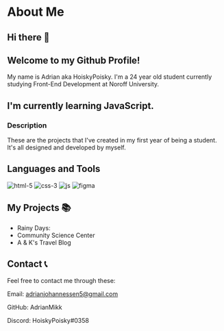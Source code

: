# About Me 

## Hi there 👋
## Welcome to my Github Profile!

My name is Adrian aka HoiskyPoisky. I'm a 24 year old student currently studying Front-End Development at Noroff University. 

## I'm currently learning JavaScript.

### Description 

These are the projects that I've created in my first year of being a student. It's all designed and developed by myself.

## Languages and Tools 

![html-5](https://github.com/AdrianMikk/VSCode-RainyDays/assets/113434165/8fb2aa03-f7f8-4701-8481-b00221327aec) ![css-3](https://github.com/AdrianMikk/VSCode-RainyDays/assets/113434165/1d539a3b-d387-4648-a97f-fe7d2b731a30) ![js](https://github.com/AdrianMikk/VSCode-RainyDays/assets/113434165/11485099-25f3-4fb5-aedb-eb0d1b25e576) ![figma](https://github.com/AdrianMikk/VSCode-RainyDays/assets/113434165/58f8d8ec-3e48-46d0-b361-9174930a3648)

## My Projects 📚

- Rainy Days: 
- Community Science Center
- A & K's Travel Blog 

## Contact 📞

Feel free to contact me through these: 

Email: adrianjohannessen5@gmail.com

GitHub: AdrianMikk

Discord: HoiskyPoisky#0358
